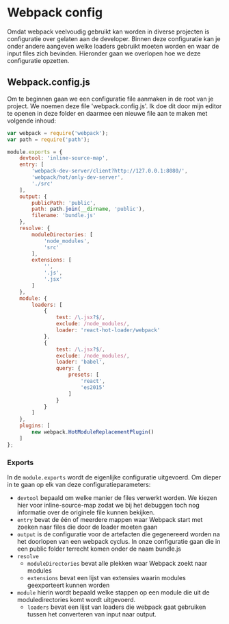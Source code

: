 # Webpack config

Omdat webpack veelvoudig gebruikt kan worden in diverse projecten is configuratie over gelaten aan de developer. Binnen deze configuratie kan je onder andere aangeven welke loaders gebruikt moeten worden en waar de input files zich bevinden. Hieronder gaan we overlopen hoe we deze configuratie opzetten.

## Webpack.config.js

Om te beginnen gaan we een configuratie file aanmaken in de root van je project. We noemen deze file 'webpack.config.js'.
Ik doe dit door mijn editor te openen in deze folder en daarmee een nieuwe file aan te maken met volgende inhoud:

```javascript
var webpack = require('webpack');
var path = require('path');

module.exports = {
    devtool: 'inline-source-map',
    entry: [
        'webpack-dev-server/client?http://127.0.0.1:8080/',
        'webpack/hot/only-dev-server',
        './src'
    ],
    output: {
        publicPath: 'public',
        path: path.join(__dirname, 'public'),
        filename: 'bundle.js'
    },
    resolve: {
        moduleDirectories: [
            'node_modules',
            'src'
        ],
        extensions: [
            '',
            '.js',
            '.jsx'
        ]
    },
    module: {
        loaders: [
            {
                test: /\.jsx?$/,
                exclude: /node_modules/,
                loader: 'react-hot-loader/webpack'
            },
            {
                test: /\.jsx?$/,
                exclude: /node_modules/,
                loader: 'babel',
                query: {
                    presets: [
                        'react',
                        'es2015'
                    ]
                }
            }
        ]
    },
    plugins: [
        new webpack.HotModuleReplacementPlugin()
    ]
};
```

### Exports
In de `module.exports` wordt de eigenlijke configuratie uitgevoerd. Om dieper in te gaan op elk van deze configuratieparameters:
- `devtool` bepaald om welke manier de files verwerkt worden. We kiezen hier voor inline-source-map zodat we bij het debuggen toch nog informatie over de originele file kunnen bekijken.
- `entry` bevat de één of meerdere mappen waar Webpack start met zoeken naar files die door de loader moeten gaan
- `output` is de configuratie voor de artefacten die gegenereerd worden na het doorlopen van een webpack cyclus. In onze configuratie gaan die in een public folder terrecht komen onder de naam bundle.js
- `resolve`
    - `moduleDirectories` bevat alle plekken waar Webpack zoekt naar modules
    - `extensions` bevat een lijst van extensies waarin modules geexporteert kunnen worden
- `module` hierin wordt bepaald welke stappen op een module die uit de moduledirectories komt wordt uitgevoerd.
    - `loaders` bevat een lijst van loaders die webpack gaat gebruiken tussen het converteren van input naar output.
